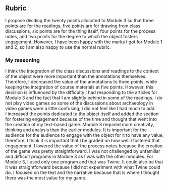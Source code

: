 
## Rubric
I propose dividing the twenty points allocated to Module 3 so that three points are for the readings, five points are for drawing from class discussions, six points are for the thing itself, four points for the process notes, and two points for the degree to which the object fosters engagement. However, I have been happy with the marks I got for Module 1 and 2, so I am also happy to use the normal rubric. 

### My reasoning 
I think the integration of the class discussions and readings to the context of the object were more important than the annotations themselves. Therefore, I decreased the value of the annotations to three points, while keeping the integration of course materials at five points. However, this decision is influenced by the difficulty I had responding to the articles for Module 3 and the fact that I am slightly behind in some of the readings. I do not play video games so some of the discussions about archaeology in video games were a little confusing; I did not feel like I had much to add.  
I increased the points dedicated to the object itself and added the section for fostering engagement because of the time and thought that went into the creation of my text-based game. Module 3 required more creativity, thinking and analysis than the earlier modules. It is important for the audience for the audience to engage with the object for it to have any value; therefore, I think it is important that I be graded on how well I fostered that engagement. 
I lowered the value of the process notes because the creation of the game was pretty straightforward. I was not challenged by unfamiliar and difficult programs in Module 3 as I was with the other modules. For Module 3, I used only one program and that was Twine. It could also be that it was straightforward because I did not experiment with what Twine could do. I focused on the text and the narrative because that is where I thought there was the most value for my game. 
